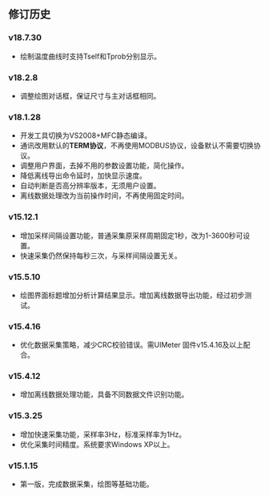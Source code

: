 ## 修订历史

### v18.7.30

- 绘制温度曲线时支持Tself和Tprob分别显示。

### v18.2.8

- 调整绘图对话框，保证尺寸与主对话框相同。

### v18.1.28

- 开发工具切换为VS2008+MFC静态编译。
- 通讯改用默认的**TERM协议**，不再使用MODBUS协议，设备默认不需要切换协议。
- 调整用户界面，去掉不用的参数设置功能，简化操作。
- 降低离线导出命令延时，加快显示速度。
- 自动判断是否高分辨率版本，无须用户设置。
- 离线数据处理改为当前操作时间，不再使用固定时间。

### v15.12.1

- 增加采样间隔设置功能，普通采集原采样周期固定1秒，改为1-3600秒可设置。
- 快速采集仍然保持每秒三次，与采样间隔设置无关。

### v15.5.10

- 绘图界面标题增加分析计算结果显示。增加离线数据导出功能，经过初步测试。

### v15.4.16

- 优化数据采集策略，减少CRC校验错误。需UIMeter 固件v15.4.16及以上配合。

### v15.4.12

- 增加离线数据处理功能，具备不同数据文件识别功能。

### v15.3.25

- 增加快速采集功能，采样率3Hz，标准采样率为1Hz。
- 优化采集时间精度。系统要求Windows XP以上。

### v15.1.15

- 第一版，完成数据采集，绘图等基础功能。

